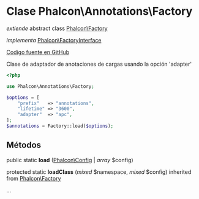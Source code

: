 # Clase **Phalcon\\Annotations\\Factory**

*extiende* abstract class [Phalcon\Factory](/en/3.2/api/Phalcon_Factory)

*implementa* [Phalcon\FactoryInterface](/en/3.2/api/Phalcon_FactoryInterface)

<a href="https://github.com/phalcon/cphalcon/blob/master/phalcon/annotations/factory.zep" class="btn btn-default btn-sm">Codigo fuente en GitHub</a>

Clase de adaptador de anotaciones de cargas usando la opción 'adapter'

```php
<?php

use Phalcon\Annotations\Factory;

$options = [
    "prefix"   => "annotations",
    "lifetime" => "3600",
    "adapter"  => "apc",
];
$annotations = Factory::load($options);

```

## Métodos

public static **load** ([Phalcon\Config](/en/3.2/api/Phalcon_Config) | *array* $config)

protected static **loadClass** (*mixed* $namespace, *mixed* $config) inherited from [Phalcon\Factory](/en/3.2/api/Phalcon_Factory)

...